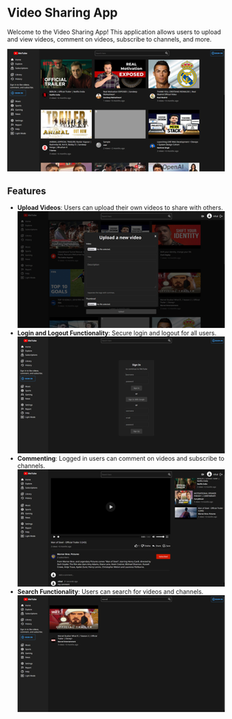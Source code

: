 # Video Sharing App

Welcome to the Video Sharing App! This application allows users to upload and view videos, comment on videos, subscribe to channels, and more.

![App Screenshot](images/homep.png)

## Features

- **Upload Videos**: Users can upload their own videos to share with others.
  ![App Screenshot](images/upload.png)
- **Login and Logout Functionality**: Secure login and logout for all users.
  ![App Screenshot](images/signin.png)
- **Commenting**: Logged in users can comment on videos and subscribe to channels.
  ![App Screenshot](images/comment.png)
- **Search Functionality**: Users can search for videos and channels.
  ![App Screenshot](images/search.png)
